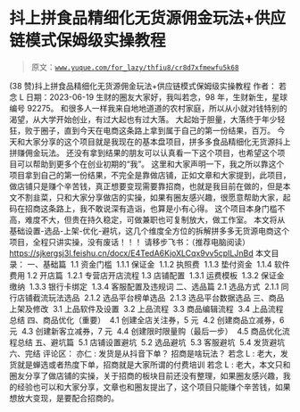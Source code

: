 # 抖上拼食品精细化无货源佣金玩法+供应链模式保姆级实操教程

> 原文：[`www.yuque.com/for_lazy/thfiu8/cr8d7xfmewfu5k68`](https://www.yuque.com/for_lazy/thfiu8/cr8d7xfmewfu5k68)

<ne-h2 id="5fcfd85d" data-lake-id="5fcfd85d"><ne-heading-ext><ne-heading-anchor></ne-heading-anchor><ne-heading-fold></ne-heading-fold></ne-heading-ext><ne-heading-content><ne-text id="uad07180c">(38 赞)抖上拼食品精细化无货源佣金玩法+供应链模式保姆级实操教程</ne-text></ne-heading-content></ne-h2> <ne-p id="u8952dad2" data-lake-id="u8952dad2"><ne-text id="u91b215de">作者： 若念 L</ne-text></ne-p> <ne-p id="u712c4259" data-lake-id="u712c4259"><ne-text id="u6444e288">日期：2023-06-19</ne-text></ne-p> <ne-p id="u5f32ede8" data-lake-id="u5f32ede8"><ne-text id="u0ce7f355">生财的圈友大家好，我叫若念，98 年，生财新生，星球编号 92275。</ne-text></ne-p> <ne-p id="ubdac7f72" data-lake-id="ubdac7f72"><ne-text id="uac44aaf7">和很多人一样我来自地地道道的农村家庭，所以从小就对钱特别的渴望，从大学开始创业，有过大起也有过大落。</ne-text></ne-p> <ne-p id="u47cd456a" data-lake-id="u47cd456a"><ne-text id="ude01c5d8">大起始于胆量，大落终于年少轻狂，败于圈子，直到今天在电商这条路上拿到属于自己的第一份结果，百万。</ne-text></ne-p> <ne-p id="uf3a00724" data-lake-id="uf3a00724"><ne-text id="u7b05db2e">今天和大家分享的这个项目就是我现在的基本盘项目，拼多多食品精细化无货源抖上拼赚佣金玩法。</ne-text></ne-p> <ne-p id="u77233d02" data-lake-id="u77233d02"><ne-text id="u7aaba0c1">还没有拿到结果的朋友可以认真看一下这个项目，也希望这个项目可以帮助到更多个在创业初期的“我”。</ne-text></ne-p> <ne-p id="uf5a715bb" data-lake-id="uf5a715bb"><ne-text id="u9b1c6bc7">这里和大家声明一下，我之所以靠这个项目拿到自己的第一份结果，不完全是靠做店铺，正如文章和大家提到，此项目，做店铺只是赚个辛苦钱，真正想要变现需要靠招商，也就是我目前在做的，但是本文不割韭菜，只和大家分享做店的实操，如果有圈友感兴趣，很愿意帮助大家，起码在招商这条路上，我不敢说深有造诣，也算是小有心得。</ne-text></ne-p> <ne-p id="u6f150f7a" data-lake-id="u6f150f7a"><ne-text id="ubc3cc4f8">这个项目本身门槛不高，难度不大，但贵在持久稳定，可做兼职也可复制放大，做工作室。</ne-text></ne-p> <ne-p id="u0fb4abbb" data-lake-id="u0fb4abbb"><ne-text id="u72e365f9">本文将从基础设置-选品-上架-优化-避坑，这几个维度全方位的拆解拼多多无货源电商这个项目，全程只讲实操，没有废话！！！</ne-text></ne-p> <ne-p id="ua594059f" data-lake-id="ua594059f"><ne-text id="u6456de54">请移步飞书：（推荐电脑阅读）</ne-text></ne-p> <ne-p id="uac1d8326" data-lake-id="uac1d8326">[<ne-text id="u92ce14cb" ne-underline="true">https://sjkergsj3l.feishu.cn/docx/E4TedA6KjoXLCqx9vv5cpILJnBd</ne-text>](https://sjkergsj3l.feishu.cn/docx/E4TedA6KjoXLCqx9vv5cpILJnBd)</ne-p> <ne-p id="uda4ffa7e" data-lake-id="uda4ffa7e"><ne-text id="u74742021" ne-bold="true">本文目录：</ne-text></ne-p> <ne-p id="u7f7bfef7" data-lake-id="u7f7bfef7"><ne-text id="u0d500d95" ne-bold="true">一、基础篇</ne-text></ne-p> <ne-p id="u90e5ef11" data-lake-id="u90e5ef11"><ne-text id="ubbb4c935"> 1.1 资金门槛</ne-text></ne-p> <ne-p id="ua92b1fdd" data-lake-id="ua92b1fdd"><ne-text id="ue22b7889"> 1.1.1 保证金</ne-text></ne-p> <ne-p id="u49f53954" data-lake-id="u49f53954"><ne-text id="ub45f36c4"> 1.1.2 执照费</ne-text></ne-p> <ne-p id="u53c77f27" data-lake-id="u53c77f27"><ne-text id="u505a1f51"> 1.1.3 垫付资金</ne-text></ne-p> <ne-p id="u397c41dd" data-lake-id="u397c41dd"><ne-text id="uff72e464"> 1.1.4 软件费用</ne-text></ne-p> <ne-p id="u535ea611" data-lake-id="u535ea611"><ne-text id="ub986acc3">1.2 开店篇</ne-text></ne-p> <ne-p id="u2062d159" data-lake-id="u2062d159"><ne-text id="u19842168"> 1.2.1 专营店开店流程</ne-text></ne-p> <ne-p id="u0ce77ccb" data-lake-id="u0ce77ccb"><ne-text id="ucc34e715">1.3 店铺配置</ne-text></ne-p> <ne-p id="u9dad0abb" data-lake-id="u9dad0abb"><ne-text id="u68f79bc7"> 1.3.1 运费模板</ne-text></ne-p> <ne-p id="u9ef3a08f" data-lake-id="u9ef3a08f"><ne-text id="udd045a01"> 1.3.2 保证金缴纳</ne-text></ne-p> <ne-p id="ub081ce9a" data-lake-id="ub081ce9a"><ne-text id="u324dfdee"> 1.3.3 银行卡绑定</ne-text></ne-p> <ne-p id="u056ae1d3" data-lake-id="u056ae1d3"><ne-text id="u7bb453a9"> 1.3.4 客服配置及违规词</ne-text></ne-p> <ne-p id="ua616acb5" data-lake-id="ua616acb5"><ne-text id="u3896fb7e" ne-bold="true">二、选品篇</ne-text></ne-p> <ne-p id="ua8e63fa4" data-lake-id="ua8e63fa4"><ne-text id="u5626627a">2.1 选品方式</ne-text></ne-p> <ne-p id="ue0597845" data-lake-id="ue0597845"><ne-text id="ud023dab2"> 2.1.1 同行店铺截流玩法选品</ne-text></ne-p> <ne-p id="u81653cc7" data-lake-id="u81653cc7"><ne-text id="ub8d5c095"> 2.1.2 选品平台榜单选品</ne-text></ne-p> <ne-p id="u45df0127" data-lake-id="u45df0127"><ne-text id="u7232c8d2"> 2.1.3 选品平台数据选品</ne-text></ne-p> <ne-p id="u16ebc6d9" data-lake-id="u16ebc6d9"><ne-text id="uf511963a" ne-bold="true">三、商品上架及修改</ne-text></ne-p> <ne-p id="ud0a0b719" data-lake-id="ud0a0b719"><ne-text id="u5a37d97d"> 3.1 上品软件及设置</ne-text></ne-p> <ne-p id="uf93f46e9" data-lake-id="uf93f46e9"><ne-text id="u4ec598e2"> 3.2 上品流程</ne-text></ne-p> <ne-p id="ua8cd85d8" data-lake-id="ua8cd85d8"><ne-text id="u9675db0a"> 3.3 商品编辑流程</ne-text></ne-p> <ne-p id="uffc6ccdf" data-lake-id="uffc6ccdf"><ne-text id="u5c457021"> 3.4 上品流程总结</ne-text></ne-p> <ne-p id="u309b4b71" data-lake-id="u309b4b71"><ne-text id="u97c4861a" ne-bold="true">四、商品优化（重要）</ne-text></ne-p> <ne-p id="u277a6ac3" data-lake-id="u277a6ac3"><ne-text id="u81021930"> 4.1 创建全店关注券，5 元</ne-text></ne-p> <ne-p id="u731cea8d" data-lake-id="u731cea8d"><ne-text id="u78512345"> 4.2 创建商品立减券，6 元</ne-text></ne-p> <ne-p id="u3800e8d9" data-lake-id="u3800e8d9"><ne-text id="uaf33f3ba"> 4.3 创建新客立减券，7 元</ne-text></ne-p> <ne-p id="ubf0049cd" data-lake-id="ubf0049cd"><ne-text id="u132e3af7"> 4.4 创建限时限量购（最后一步）</ne-text></ne-p> <ne-p id="u6c921e2c" data-lake-id="u6c921e2c"><ne-text id="ua2fa0470"> 4.5 商品优化流程总结</ne-text></ne-p> <ne-p id="uc4c19ebe" data-lake-id="uc4c19ebe"><ne-text id="u70821e10" ne-bold="true">五、避坑篇</ne-text></ne-p> <ne-p id="uc51be214" data-lake-id="uc51be214"><ne-text id="uef42765f"> 5.1 店铺设置避坑</ne-text></ne-p> <ne-p id="u8f0d3e9c" data-lake-id="u8f0d3e9c"><ne-text id="u3a84b971"> 5.2 选品避坑</ne-text></ne-p> <ne-p id="u1e1368ca" data-lake-id="u1e1368ca"><ne-text id="ub0f3f659"> 5.3 客服避坑</ne-text></ne-p> <ne-p id="u7e6edc63" data-lake-id="u7e6edc63"><ne-text id="ufa69cbb6"> 5.4 发货避坑</ne-text></ne-p> <ne-p id="u88fce6fa" data-lake-id="u88fce6fa"><ne-text id="ub9747e04" ne-bold="true">六、完结</ne-text></ne-p> <ne-hole id="ued25f5bc" data-lake-id="ued25f5bc"><ne-card data-card-name="hr" data-card-type="block" id="zvq2J" data-event-boundary="card"><ne-p id="ub39ece1c" data-lake-id="ub39ece1c"><ne-text id="u4c35bfc2">评论区：</ne-text></ne-p> <ne-p id="ud30042a4" data-lake-id="ud30042a4"><ne-text id="u26dd75c9">亦仁 : 发货是从抖音下单？</ne-text> <ne-text id="ud091ef0c">招商是啥玩法？</ne-text> <ne-text id="u394ec3ab">若念 L : 老大，发货就是蝉选或者热度下单，招商就是大家所谓的付费培训</ne-text> <ne-text id="ue9b7e06e">若念 L : 老大，本文只和圈友分享了做店铺的实操，关于招商的板块目前还没有整理，如果圈友感兴趣，我的经验也可以和大家分享，文章也和圈友提出了，这个项目只能赚个辛苦钱，如果想放大变现，是要配合招商的。</ne-text></ne-p></ne-card></ne-hole>